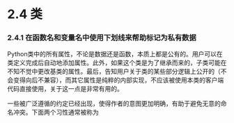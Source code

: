 # 2.4 类

### 2.4.1 在函数名和变量名中使用下划线来帮助标记为私有数据

Python类中的所有属性，不论是数据还是函数，本质上都是公有的。用户可以在类定义完成后自动地添加属性。此外，如果这个类是为了继承而来的，子类可能在不知不觉中更改基类的属性。最后，告知用户关于类的某些部分逻辑上公开的（不会变得向后不兼容），而其它属性是纯粹的内部实现，不应该被使用本类的客户端代码直接使用，关于这一点是非常有用的。

一些被广泛遵循的约定已经出现，使得作者的意图更加明确，有助于避免无意的命名冲突。下面两个习性通常被称为